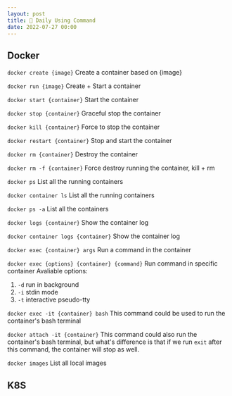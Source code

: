 ```yaml
---
layout: post
title: 🔖 Daily Using Command
date: 2022-07-27 00:00
---
```


## Docker
`docker create {image}` Create a container based on {image}

`docker run {image}` Create + Start a container

`docker start {container}` Start the container

`docker stop {container}` Graceful stop the container

`docker kill {container}` Force to stop the container

`docker restart {container}` Stop and start the container

`docker rm {container}` Destroy the container

`docker rm -f {container}` Force destroy running the container, kill + rm

`docker ps` List all the running containers

`docker container ls` List all the running containers

`docker ps -a` List all the containers

`docker logs {container}` Show the container log

`docker container logs {container}` Show the container log

`docker exec {container} args` Run a command in the container

`docker exec {options} {container} {command}` Run command in specific container
Avaliable options:
1. `-d` run in background
2. `-i` stdin mode
3. `-t` interactive pseudo-tty

`docker exec -it {container} bash` This command could be used to run the container's bash terminal

`docker attach -it {container}` This command could also run the container's bash terminal, but what's difference is that if we run `exit` after this command, the container will stop as well.

`docker images` List all local images

## K8S



